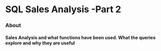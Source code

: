 # SQL Sales Analysis -Part 2

### About 
#### Sales Analysis and what functions have been used. What the queries explore and why they are useful
